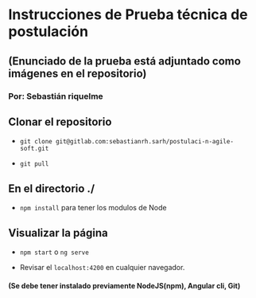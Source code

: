 # Instrucciones de Prueba técnica de postulación
## (Enunciado de la prueba está adjuntado como imágenes en el repositorio)
### Por: Sebastián riquelme

## Clonar el repositorio

- `git clone git@gitlab.com:sebastianrh.sarh/postulaci-n-agile-soft.git`

- `git pull`

## En el directorio ./

- `npm install` para tener los modulos de Node

## Visualizar la página

- `npm start` o `ng serve`

- Revisar el `localhost:4200` en cualquier navegador.

#### (Se debe tener instalado previamente NodeJS(npm), Angular cli, Git)